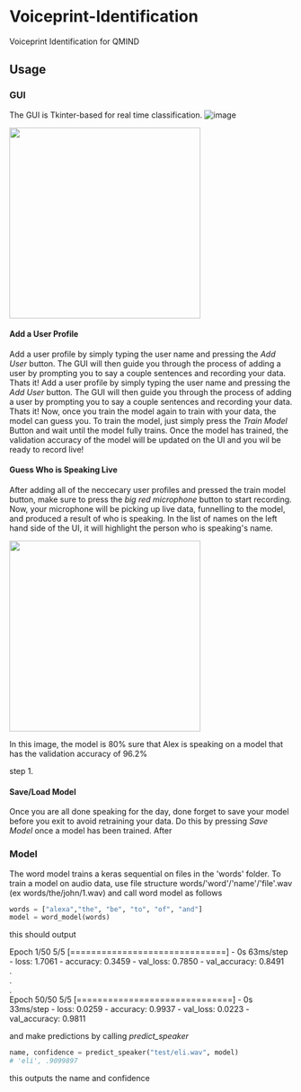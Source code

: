 # Voiceprint-Identification
Voiceprint Identification for QMIND
## Usage

### GUI
The GUI is Tkinter-based for real time classification. 
![image](https://user-images.githubusercontent.com/65412039/111880975-be84e180-8984-11eb-8b48-c8d314fd8c11.png)

<img src="https://user-images.githubusercontent.com/65412039/111880975-be84e180-8984-11eb-8b48-c8d314fd8c11.png" width="340">

#### Add a User Profile
Add a user profile by simply typing the user name and pressing the *Add User* button. The GUI will then guide you through the process of adding a user by prompting you to say a couple sentences and recording your data. Thats it! 
Add a user profile by simply typing the user name and pressing the *Add User* button. The GUI will then guide you through the process of adding a user by prompting you to say a couple sentences and recording your data. Thats it! Now, once you train the model again to train with your data, the model can guess you. To train the model, just simply press the *Train Model* Button and wait until the model fully trains. Once the model has trained, the validation accuracy of the model will be updated on the UI and you wil be ready to record live!

#### Guess Who is Speaking Live
After adding all of the neccecary user profiles and pressed the train model button, make sure to press the *big red microphone* button to start recording. Now, your microphone will be picking up live data, funnelling to the model, and produced a result of who is speaking. In the list of names on the left hand side of the UI, it will highlight the person who is speaking's name.

<img src="https://user-images.githubusercontent.com/65412039/111881794-96977d00-8988-11eb-8a7b-054cc04138b3.png" width="340">

In this image, the model is 80% sure that Alex is speaking on a model that has the validation accuracy of 96.2%

step 1.
#### Save/Load Model
Once you are all done speaking for the day, done forget to save your model before you exit to avoid retraining your data. Do this by pressing *Save Model* once a model has been trained. After 

### Model

The word model trains a keras sequential on files in the 'words' folder. To train a model on audio data, use file structure words/'word'/'name'/'file'.wav (ex words/the/john/1.wav) and call word model as follows
```python
words = ["alexa","the", "be", "to", "of", "and"]
model = word_model(words)
```
this should output

Epoch 1/50
5/5 [==============================] - 0s 63ms/step - loss: 1.7061 - accuracy: 0.3459 - val_loss: 0.7850 - val_accuracy: 0.8491  
.  
.  
.  
Epoch 50/50
5/5 [==============================] - 0s 33ms/step - loss: 0.0259 - accuracy: 0.9937 - val_loss: 0.0223 - val_accuracy: 0.9811  
  
and make predictions by calling *predict_speaker*
```python
name, confidence = predict_speaker("test/eli.wav", model)
# 'eli', .9099897
```
this outputs the name and confidence
